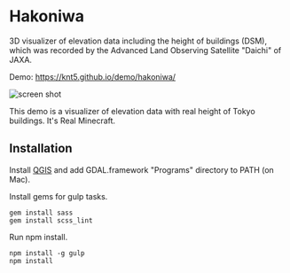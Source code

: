 # Hakoniwa

3D visualizer of elevation data including the height of buildings (DSM), which was recorded by the Advanced Land Observing Satellite "Daichi" of JAXA.

Demo: https://knt5.github.io/demo/hakoniwa/

![screen shot](https://knt5.github.io/assets/img/twitter/summary-large-image/hakoniwa.jpg)

This demo is a visualizer of elevation data with real height of Tokyo buildings. It's Real Minecraft.

## Installation

Install [QGIS](http://www.qgis.org/) and add GDAL.framework "Programs" directory to PATH (on Mac).

Install gems for gulp tasks.

```
gem install sass
gem install scss_lint
```

Run npm install.

```
npm install -g gulp
npm install
```
